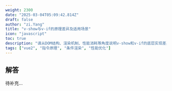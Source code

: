 ```yaml
---
weight: 2300
date: "2025-03-04T05:09:42.814Z"
draft: false
author: "zi.Yang"
title: "v-show与v-if的原理差异及适用场景"
icon: "javascript"
toc: true
description: "请从DOM结构、渲染机制、性能消耗等角度说明v-show和v-if的底层实现差异，并举例说明在哪些具体场景下应优先选择其中一个指令。"
tags: ["vue2", "指令原理", "条件渲染", "性能优化"]
---
```


## 解答

待补充...
